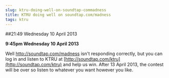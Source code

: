 ```yaml
---
slug: ktru-doing-well-on-soundtap-commadness
title: KTRU doing well on soundtap.com/madness
tags: ktru
---
```


##21:49 Wednesday 10 April 2013

**9:45pm Wednesday 10 April 2013**

Well http://soundtap.com/madness isn't responding correctly, but you can log in and listen to KTRU at [http://soundtap.com/ktru](http://soundtap.com/ktru) and help us win. After 13 April 2013, the contest will be over so listen to whatever you want however you like.
